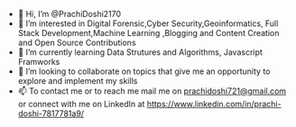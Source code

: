 - 👋 Hi, I’m @PrachiDoshi2170
- 👀 I’m interested in Digital Forensic,Cyber Security,Geoinformatics, Full Stack Development,Machine Learning ,Blogging and Content Creation and Open Source Contributions
- 🌱 I’m currently learning Data Strutures and Algorithms, Javascript Framworks
- 💞️ I’m looking to collaborate on topics that give me an opportunity to explore and implement my skills
- 📫 To contact me or to reach me mail me on prachidoshi721@gmail.com or connect with me on LinkedIn at https://www.linkedin.com/in/prachi-doshi-7817781a9/

<!---
PrachiDoshi2170/PrachiDoshi2170 
--->
